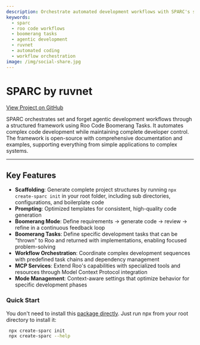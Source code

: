 ```yaml
---
description: Orchestrate automated development workflows with SPARC's structured framework using Roo Code Boomerang Tasks for efficient coding
keywords:
  - sparc
  - roo code workflows
  - boomerang tasks
  - agentic development
  - ruvnet
  - automated coding
  - workflow orchestration
image: /img/social-share.jpg
---
```


# SPARC by ruvnet

[View Project on GitHub](https://github.com/ruvnet/rUv-dev)

SPARC orchestrates set and forget agentic development workflows through a structured framework using Roo Code Boomerang Tasks. It automates complex code development while maintaining complete developer control.
The framework is open-source with comprehensive documentation and examples, supporting everything from simple applications to complex systems.

---

## Key Features

- **Scaffolding**: Generate complete project structures by running `npx create-sparc init` in your root folder, including sub directories, configurations, and boilerplate code
- **Prompting**: Optimized templates for consistent, high-quality code generation
- **Boomerang Mode**: Define requirements → generate code → review → refine in a continuous feedback loop
- **Boomerang Tasks**: Define specific development tasks that can be "thrown" to Roo and returned with implementations, enabling focused problem-solving
- **Workflow Orchestration**: Coordinate complex development sequences with predefined task chains and dependency management
- **MCP Services**: Extend Roo's capabilities with specialized tools and resources through Model Context Protocol integration
- **Mode Management**: Context-aware settings that optimize behavior for specific development phases

### Quick Start
You don't need to install this [package directly](https://www.npmjs.com/package/create-sparc). Just run npx from your root directory to install it:

```bash
 npx create-sparc init
 npx create-sparc --help